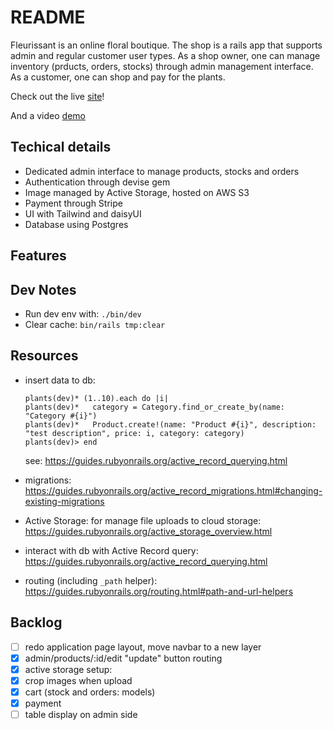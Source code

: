 # README
Fleurissant is an online floral boutique. The shop is a rails app that supports admin and regular customer user types. As a shop owner, one can manage inventory (prducts, orders, stocks) through admin management interface. As a customer, one can shop and pay for the plants.

Check out the live [site](https://mysite-i60f.onrender.com/)!

And a video [demo](https://youtu.be/Dgs-hVPaz4I)

## Techical details
* Dedicated admin interface to manage products, stocks and orders
* Authentication through devise gem
* Image managed by Active Storage, hosted on AWS S3
* Payment through Stripe
* UI with Tailwind and daisyUI
* Database using Postgres

## Features

## Dev Notes
- Run dev env with: `./bin/dev`
- Clear cache: `bin/rails tmp:clear`

## Resources
* insert data to db:
    ```
    plants(dev)* (1..10).each do |i|
    plants(dev)*   category = Category.find_or_create_by(name: "Category #{i}")
    plants(dev)*   Product.create!(name: "Product #{i}", description: "test description", price: i, category: category)
    plants(dev)> end
    ```
    see: https://guides.rubyonrails.org/active_record_querying.html

* migrations: https://guides.rubyonrails.org/active_record_migrations.html#changing-existing-migrations
* Active Storage: for manage file uploads to cloud storage: https://guides.rubyonrails.org/active_storage_overview.html
* interact with db with Active Record query: https://guides.rubyonrails.org/active_record_querying.html
* routing (including `_path` helper): https://guides.rubyonrails.org/routing.html#path-and-url-helpers

## Backlog
- [ ] redo application page layout, move navbar to a new layer
- [x] admin/products/:id/edit "update" button routing
- [x] active storage setup:
- [x] crop images when upload
- [x] cart (stock and orders: models)
- [x] payment
- [ ] table display on admin side